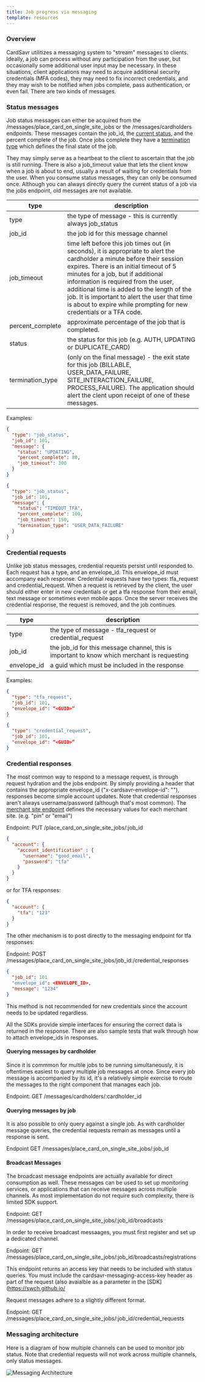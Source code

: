 ```yaml
---
title: Job progress via messaging
template: resources
---
```


### Overview

CardSavr utilitizes a messaging system to "stream" messages to clients.  Ideally, a job can process without any participation from the user, but occasionally some additional user input may be necessary. In these situations, client applications may need to acquire additional security credentials (MFA codes), they may need to fix incorrect credentials, and they may wish to be notified when jobs complete, pass authentication, or even fail.  There are two kinds of messages.

### Status messages

Job status messages can either be acquired from the /messages/place\_card\_on\_single\_site\_jobs or the /messages/cardholders endpoints. These messages contain the job\_id, the [current status](../job-progress/#job_statuses), and the percent complete of the job.  Once jobs complete they have a [termination type](../job-progress/#termination_types) which defines the final state of the job.

They may simply serve as a heartbeat to the client to ascertain that the job is still running. There is also a job_timeout value that lets the client know when a job is about to end, usually a result of waiting for credentials from the user.  When you consume status messages, they can only be consumed once.  Although you can always directly query the current status of a job via the jobs endpoint, old messages are not available.

type | description
---- | ------------
type | the type of message - this is currently always job\_status
job\_id | the job id for this message channel
job\_timeout | time left before this job times out (in seconds), it is appropriate to alert the cardholder a minute before their session expires. There is an initial timeout of 5 minutes for a job, but if additional information is required from the user, additional time is added to the length of the job. It is important to alert the user that time is about to expire while prompting for new credentials or a TFA code.
percent\_complete | approximate percentage of the job that is completed.
status | the status for this job (e.g. AUTH, UPDATING or DUPLICATE\_CARD)
termination_type | (only on the final message) - the exit state for this job (BILLABLE, USER\_DATA\_FAILURE, SITE\_INTERACTION\_FAILURE, PROCESS\_FAILURE). The application should alert the clent upon receipt of one of these messages.

Examples:

```json
{
  "type": "job_status",
  "job_id": 101,
  "message": {
    "status": "UPDATING",
    "percent_complete": 80,
    "job_timeout": 300
  }
}
```

```json
{
  "type": "job_status",
  "job_id": 101,
  "message": {
    "status": "TIMEOUT_TFA",
    "percent_complete": 100,
    "job_timeout": 150,
    "termination_type": "USER_DATA_FAILURE"
  }
}
```

### Credential requests

Unlike job status messages, credential requests persist until responded to.  Each request has a type, and an envelope\_id.  This envelope\_id must accompany each response.  Credential requests have two types: tfa\_request and credential\_request.  When a request is retrieved by the client, the user should either enter in new credentials or get a tfa response from their email, text message or sometimes even mobile apps.  Once the server receives the credential response, the request is removed, and the job continues.

type | description
---- | ------------
type | the type of message - tfa\_request or credential\_request
job\_id | the job\_id for this message channel, this is important to know which merchant is requesting
envelope\_id | a guid which must be included in the response

Examples: 

```json
{
  "type": "tfa_request",
  "job_id": 101,
  "envelope_id": “<GUID>”
}
```

```json
{
  "type": "credential_request",
  "job_id": 101,
  "envelope_id": “<GUID>”
}
```

### Credential responses

The most common way to respond to a message request, is through request hydration and the jobs endpoint.  By simply providing a header that contains the appropriate envelope_id ("x-cardsavr-envelope-id": "<GUID>"), responses become simple account updates.  Note that credential responses aren't always username/password (although that's most common).  The [merchant site endpoint](https://swch.github.io/slate/#merchant-sites) defines the necessary values for each merchant site. (e.g. "pin" or "email")

Endpoint:  PUT /place\_card\_on\_single\_site\_jobs/:job\_id

```json
{
  "account": { 
    "account_identification" : {
      "username": "good_email",
      "password": "tfa"
    }   
  }
}
```

or for TFA responses:

```json
{
  "account": {    
    "tfa": "123"
  }
}
```

The other mechanism is to post directly to the messaging endpoint for tfa responses:

Endpoint:  POST /messages/place\_card\_on\_single\_site\_jobs/job\_id:/credential\_responses

```json
{
  "job_id": 101
  "envelope_id": <ENVELOPE_ID>,
  "message": "1234"
}
```
This method is not recommended for new credentials since the account needs to be updated regardless.


All the SDKs provide simple interfaces for ensuring the correct data is returned in the response.  There are also sample tests that walk through how to attach envelope_ids in responses.

#### Querying messages by cardholder

Since it is commmon for multile jobs to be running simultaneously, it is oftentimes easiest to query multiple job messages at once.  Since every job message is accompanied by its id, it's a relatively simple exercise to route the messages to the right component that manages each job.  

Endpoint: GET /messages/cardholders/:cardholder\_id

#### Querying messages by job

It is also possible to only query against a single job.  As with cardholder message queries, the credential requests remain as messages until a response is sent.

Endpoint GET /messages/place\_card\_on\_single\_site\_jobs/:job\_id

#### Broadcast Messages

The broadcast message endpoints are actually available for direct consumption as well.  These messages can be used to set up monitoring services, or applications that can receive messages across multiple channels.  As most implementation do not require such complexity, there is limited SDK support.

Endpoint: GET /messages/place\_card\_on\_single\_site\_jobs/:job\_id/broadcasts

In order to receive broadcast messaages, you must first register and set up a dedicated channel.

Endpoint: GET /messages/place\_card\_on\_single\_site\_jobs/:job\_id/broadcasts/registrations

This endpoint returns an access key that needs to be included with status queries.  You must include the cardsavr-messaging-access-key header as part of the request (also avaialble as a parameter in the [SDK](https://swch.github.io/

Request messages adhere to a slightly different format. 

Endpoint: GET /messages/place\_card\_on\_single\_site\_jobs/:job\_id/credential\_requests

### Messaging architecture

Here is a diagram of how multiple channels can be used to monitor job status.  Note that credential requests will not work across multiple channels, only status messages.

![Messaging Architecture](/images/7aba641-Messaging_Diagram.png "Messaging Architecture") 